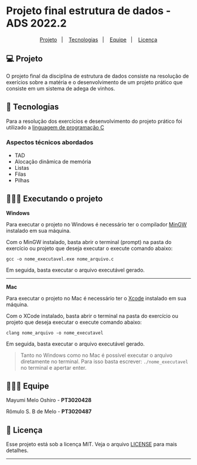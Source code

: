 # Projeto final estrutura de dados - ADS 2022.2

<p align="center">
  <a href="#-projeto">Projeto</a>&nbsp;&nbsp;&nbsp;|&nbsp;&nbsp;&nbsp;
  <a href="#-tecnologias">Tecnologias</a>&nbsp;&nbsp;&nbsp;|&nbsp;&nbsp;&nbsp;
  <a href="#-equipe">Equipe</a>&nbsp;&nbsp;&nbsp;|&nbsp;&nbsp;&nbsp;
  <a href="#-licença">Licença</a>
</p>

## 💻 Projeto

O projeto final da disciplina de estrutura de dados consiste na resolução de exerícios sobre a matéria e o desenvolvimento de um projeto prático que consiste em um sistema de adega de vinhos.

## 🚀 Tecnologias

Para a resolução dos exercícios e desenvolvimento do projeto prático foi utilizado a [linguagem de programação C](https://pt.wikipedia.org/wiki/C_linguagem_de_programa%C3%A7%C3%A3o)

### Aspectos técnicos abordados
- TAD
- Alocação dinâmica de memória
- Listas
- Filas
- Pilhas

## 🏃🏾‍♂️ Executando o projeto

**Windows**

Para executar o projeto no Windows é necessário ter o compilador [MinGW](http://www.mingw.org/) instalado em sua máquina.

Com o MinGW instalado, basta abrir o terminal (prompt) na pasta do exercício ou projeto que deseja executar o execute comando abaixo:

```
gcc -o nome_executavel.exe nome_arquivo.c
```

Em seguida, basta executar o arquivo executável gerado.
  ___

**Mac**

Para executar o projeto no Mac é necessário ter o [Xcode](https://apps.apple.com/us/app/xcode/id497799835?mt=12) instalado em sua máquina.

Com o XCode instalado, basta abrir o terminal na pasta do exercício ou projeto que deseja executar o execute comando abaixo:

```
clang nome_arquivo -o nome_executavel
```

Em seguida, basta executar o arquivo executável gerado.

> Tanto no Windows como no Mac é possível executar o arquivo diretamente no terminal. Para isso basta escrever: `./nome_executavel` no terminal e apertar enter.

## 👩🏽‍💻 Equipe

Mayumi Melo Oshiro - **PT3020428**

Rômulo S. B de Melo - **PT3020487**

## 📜 Licença

Esse projeto está sob a licença MIT. Veja o arquivo [LICENSE](LICENSE) para mais detalhes.

___
